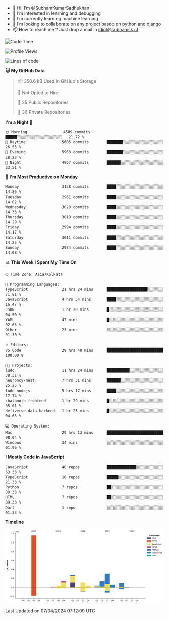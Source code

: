 - 👋 Hi, I’m @SubhamKumarSadhukhan
- 👀 I’m interested in learning and debugging
- 🌱 I’m currently learning machine learning
- 💞️ I’m looking to collaborate on any project based on python and django
- 📫 How to reach me ?
      Just drop a mail in idiot@subhamsk.cf

<!---
SubhamKumarSadhukhan/SubhamKumarSadhukhan is a ✨ special ✨ repository because its `README.md` (this file) appears on your GitHub profile.
You can click the Preview link to take a look at your changes.
--->


<!--START_SECTION:waka-->
![Code Time](http://img.shields.io/badge/Code%20Time-2%2C095%20hrs%2051%20mins-blue)

![Profile Views](http://img.shields.io/badge/Profile%20Views-0-blue)

![Lines of code](https://img.shields.io/badge/From%20Hello%20World%20I%27ve%20Written-2.4%20million%20lines%20of%20code-blue)

**🐱 My GitHub Data** 

> 📦 350.6 kB Used in GitHub's Storage 
 > 
> 🚫 Not Opted to Hire
 > 
> 📜 25 Public Repositories 
 > 
> 🔑 36 Private Repositories 
 > 
**I'm a Night 🦉** 

```text
🌞 Morning                4589 commits        █████░░░░░░░░░░░░░░░░░░░░   21.72 % 
🌆 Daytime                5605 commits        ███████░░░░░░░░░░░░░░░░░░   26.53 % 
🌃 Evening                5963 commits        ███████░░░░░░░░░░░░░░░░░░   28.23 % 
🌙 Night                  4967 commits        ██████░░░░░░░░░░░░░░░░░░░   23.51 % 
```
📅 **I'm Most Productive on Monday** 

```text
Monday                   3138 commits        ████░░░░░░░░░░░░░░░░░░░░░   14.86 % 
Tuesday                  2961 commits        ████░░░░░░░░░░░░░░░░░░░░░   14.02 % 
Wednesday                3028 commits        ████░░░░░░░░░░░░░░░░░░░░░   14.33 % 
Thursday                 3018 commits        ████░░░░░░░░░░░░░░░░░░░░░   14.29 % 
Friday                   2994 commits        ████░░░░░░░░░░░░░░░░░░░░░   14.17 % 
Saturday                 3011 commits        ████░░░░░░░░░░░░░░░░░░░░░   14.25 % 
Sunday                   2974 commits        ████░░░░░░░░░░░░░░░░░░░░░   14.08 % 
```


📊 **This Week I Spent My Time On** 

```text
🕑︎ Time Zone: Asia/Kolkata

💬 Programming Languages: 
TypeScript               21 hrs 24 mins      ██████████████████░░░░░░░   71.81 % 
JavaScript               4 hrs 54 mins       ████░░░░░░░░░░░░░░░░░░░░░   16.47 % 
JSON                     1 hr 20 mins        █░░░░░░░░░░░░░░░░░░░░░░░░   04.50 % 
YAML                     47 mins             █░░░░░░░░░░░░░░░░░░░░░░░░   02.63 % 
Other                    23 mins             ░░░░░░░░░░░░░░░░░░░░░░░░░   01.30 % 

🔥 Editors: 
VS Code                  29 hrs 48 mins      █████████████████████████   100.00 % 

🐱‍💻 Projects: 
ludo                     11 hrs 24 mins      ██████████░░░░░░░░░░░░░░░   38.31 % 
neuroncy-nest            7 hrs 31 mins       ██████░░░░░░░░░░░░░░░░░░░   25.25 % 
ludo-nodejs              5 hrs 17 mins       ████░░░░░░░░░░░░░░░░░░░░░   17.74 % 
chatbooth-frontend       1 hr 29 mins        █░░░░░░░░░░░░░░░░░░░░░░░░   05.01 % 
defiverse-data-backend   1 hr 23 mins        █░░░░░░░░░░░░░░░░░░░░░░░░   04.65 % 

💻 Operating System: 
Mac                      29 hrs 13 mins      █████████████████████████   98.04 % 
Windows                  34 mins             ░░░░░░░░░░░░░░░░░░░░░░░░░   01.96 % 
```

**I Mostly Code in JavaScript** 

```text
JavaScript               40 repos            █████████████░░░░░░░░░░░░   53.33 % 
TypeScript               16 repos            █████░░░░░░░░░░░░░░░░░░░░   21.33 % 
Python                   7 repos             ██░░░░░░░░░░░░░░░░░░░░░░░   09.33 % 
HTML                     7 repos             ██░░░░░░░░░░░░░░░░░░░░░░░   09.33 % 
Dart                     1 repo              ░░░░░░░░░░░░░░░░░░░░░░░░░   01.33 % 
```



**Timeline**

![Lines of Code chart](https://raw.githubusercontent.com/SubhamKumarSadhukhan/SubhamKumarSadhukhan/main/assets/bar_graph.png)


 Last Updated on 07/04/2024 07:12:09 UTC
<!--END_SECTION:waka-->
